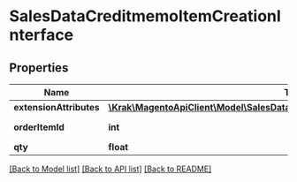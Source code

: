 # SalesDataCreditmemoItemCreationInterface

## Properties
Name | Type | Description | Notes
------------ | ------------- | ------------- | -------------
**extensionAttributes** | [**\Krak\MagentoApiClient\Model\SalesDataCreditmemoItemCreationExtensionInterface**](SalesDataCreditmemoItemCreationExtensionInterface.md) |  | [optional] 
**orderItemId** | **int** | Order item ID. | 
**qty** | **float** | Quantity. | 

[[Back to Model list]](../README.md#documentation-for-models) [[Back to API list]](../README.md#documentation-for-api-endpoints) [[Back to README]](../README.md)


